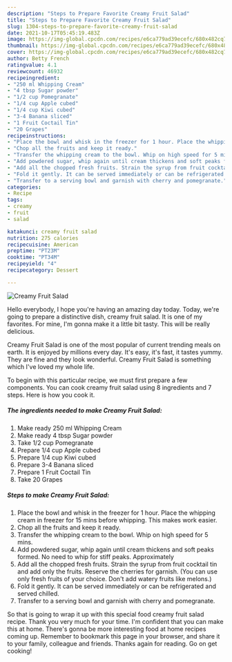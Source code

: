 ```yaml
---
description: "Steps to Prepare Favorite Creamy Fruit Salad"
title: "Steps to Prepare Favorite Creamy Fruit Salad"
slug: 1304-steps-to-prepare-favorite-creamy-fruit-salad
date: 2021-10-17T05:45:19.483Z
image: https://img-global.cpcdn.com/recipes/e6ca779ad39ecefc/680x482cq70/creamy-fruit-salad-recipe-main-photo.jpg
thumbnail: https://img-global.cpcdn.com/recipes/e6ca779ad39ecefc/680x482cq70/creamy-fruit-salad-recipe-main-photo.jpg
cover: https://img-global.cpcdn.com/recipes/e6ca779ad39ecefc/680x482cq70/creamy-fruit-salad-recipe-main-photo.jpg
author: Betty French
ratingvalue: 4.1
reviewcount: 46932
recipeingredient:
- "250 ml Whipping Cream"
- "4 tbsp Sugar powder"
- "1/2 cup Pomegranate"
- "1/4 cup Apple cubed"
- "1/4 cup Kiwi cubed"
- "3-4 Banana sliced"
- "1 Fruit Coctail Tin"
- "20 Grapes"
recipeinstructions:
- "Place the bowl and whisk in the freezer for 1 hour. Place the whipping cream in freezer for 15 mins before whipping. This makes work easier."
- "Chop all the fruits and keep it ready."
- "Transfer the whipping cream to the bowl. Whip on high speed for 5 mins."
- "Add powdered sugar, whip again until cream thickens and soft peaks formed. No need to whip for stiff peaks. Approximately"
- "Add all the chopped fresh fruits. Strain the syrup from fruit cocktail tin and add only the fruits. Reserve the cherries for garnish. (You can use only fresh fruits of your choice. Don&#39;t add watery fruits like melons.)"
- "Fold it gently. It can be served immediately or can be refrigerated and served chilled."
- "Transfer to a serving bowl and garnish with cherry and pomegranate."
categories:
- Recipe
tags:
- creamy
- fruit
- salad

katakunci: creamy fruit salad 
nutrition: 275 calories
recipecuisine: American
preptime: "PT23M"
cooktime: "PT34M"
recipeyield: "4"
recipecategory: Dessert

---
```



![Creamy Fruit Salad](https://img-global.cpcdn.com/recipes/e6ca779ad39ecefc/680x482cq70/creamy-fruit-salad-recipe-main-photo.jpg)

Hello everybody, I hope you're having an amazing day today. Today, we're going to prepare a distinctive dish, creamy fruit salad. It is one of my favorites. For mine, I'm gonna make it a little bit tasty. This will be really delicious.



Creamy Fruit Salad is one of the most popular of current trending meals on earth. It is enjoyed by millions every day. It's easy, it's fast, it tastes yummy. They are fine and they look wonderful. Creamy Fruit Salad is something which I've loved my whole life.


To begin with this particular recipe, we must first prepare a few components. You can cook creamy fruit salad using 8 ingredients and 7 steps. Here is how you cook it.

<!--inarticleads1-->

##### The ingredients needed to make Creamy Fruit Salad:

1. Make ready 250 ml Whipping Cream
1. Make ready 4 tbsp Sugar powder
1. Take 1/2 cup Pomegranate
1. Prepare 1/4 cup Apple cubed
1. Prepare 1/4 cup Kiwi cubed
1. Prepare 3-4 Banana sliced
1. Prepare 1 Fruit Coctail Tin
1. Take 20 Grapes




<!--inarticleads2-->

##### Steps to make Creamy Fruit Salad:

1. Place the bowl and whisk in the freezer for 1 hour. Place the whipping cream in freezer for 15 mins before whipping. This makes work easier.
1. Chop all the fruits and keep it ready.
1. Transfer the whipping cream to the bowl. Whip on high speed for 5 mins.
1. Add powdered sugar, whip again until cream thickens and soft peaks formed. No need to whip for stiff peaks. Approximately
1. Add all the chopped fresh fruits. Strain the syrup from fruit cocktail tin and add only the fruits. Reserve the cherries for garnish. (You can use only fresh fruits of your choice. Don&#39;t add watery fruits like melons.)
1. Fold it gently. It can be served immediately or can be refrigerated and served chilled.
1. Transfer to a serving bowl and garnish with cherry and pomegranate.




So that is going to wrap it up with this special food creamy fruit salad recipe. Thank you very much for your time. I'm confident that you can make this at home. There's gonna be more interesting food at home recipes coming up. Remember to bookmark this page in your browser, and share it to your family, colleague and friends. Thanks again for reading. Go on get cooking!
